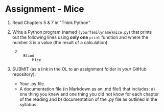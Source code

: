 # Assignment - Mice

1. Read Chapters 5 & 7 in "Think Python"

2. Write a Python program (named `{yourfamilyname}mice.py`) that prints out the following lines using **only one** `print` function and where the number 3 is a value (the result of a calculation):

		3
			Blind
				Mice

3. SUBMIT (as a link in the OL to an assignment folder in *your* GitHub repository):
	- Your .py file
	- A documentation file (in Markdown as an .md file!) that includes:
		a) one thing you knew and one thing you did not know for each chapter of the reading and
		b) documentation of the .py file as outlined in the syllabus.
